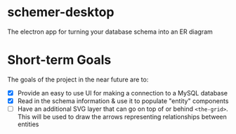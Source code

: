 # schemer-desktop
The electron app for turning your database schema into an ER diagram

# Short-term Goals

The goals of the project in the near future are to:

- [x] Provide an easy to use UI for making a connection to a MySQL database
- [x] Read in the schema information & use it to populate "entity" components
- [ ] Have an additional SVG layer that can go on top of or behind `<the-grid>`.  This will be used to draw the arrows representing relationships between entities

